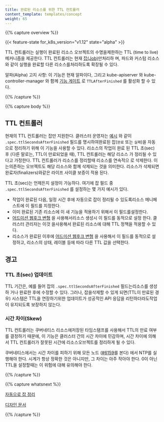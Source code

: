 ```yaml
---
title: 완료된 리소스를 위한 TTL 컨트롤러
content_template: templates/concept
weight: 65
---
```


{{% capture overview %}}

{{< feature-state for_k8s_version="v1.12" state="alpha" >}}

TTL 컨트롤러는 실행이 완료된 리소스 오브젝트의 수명을제한하는 TTL (time to live)
메커니즘을 제공한다. TTL 컨트롤러는 현재
[잡(Job)](/docs/concepts/workloads/controllers/jobs-run-to-completion/)만처리하
며, 파드와 커스텀 리소스와 같이 실행을 완료할 다른 리소스를처리하도록 확장될 수
있다.

알파(Alpha) 고지 사항: 이 기능은 현재 알파이다, 그리고 kube-apiserver 와
kube-controller-manager 와 함께
[기능 게이트](/docs/reference/command-line-tools-reference/feature-gates/) 로
`TTLAfterFinished` 를 활성화 할 수 있다.

{{% /capture %}}

{{% capture body %}}

## TTL 컨트롤러

현재의 TTL 컨트롤러는 잡만 지원한다. 클러스터 운영자는
[예시](/docs/concepts/workloads/controllers/jobs-run-to-completion/#clean-up-finished-jobs-automatically)
와 같이 `.spec.ttlSecondsAfterFinished` 필드를 명시하여완료된 잡(`완료` 또는
`실패`)을 자동으로 정리하기 위해 이 기능을 사용할 수 있다. 리소스의 작업이 완료
된 TTL 초(sec) 후 (다른 말로는, TTL이 만료되었을 때), TTL 컨트롤러는 해당 리소스
가 정리될 수 있다고 가정한다. TTL 컨트롤러가 리소스를 정리할때 리소스를 연속적으
로 삭제한다. 이는의존하는 오브젝트도 해당 리소스와 함께 삭제되는 것을 의미한다.
리소스가 삭제되면 완료자(finalizers)와같은 라이프 사이클 보증이 적용 된다.

TTL 초(sec)는 언제든지 설정이 가능하다. 여기에 잡 필드 중
`.spec.ttlSecondsAfterFinished` 를 설정하는 몇 가지 예시가 있다.

- 작업이 완료된 다음, 일정 시간 후에 자동으로 잡이 정리될 수 있도록리소스 메니페
  스트에 이 필드를 지정한다.
- 이미 완료된 기존 리소스에 이 새 기능을 적용하기 위해서 이 필드를설정한다.
- [어드미션 웹후크 변형](/docs/reference/access-authn-authz/extensible-admission-controllers/#admission-webhooks)
  을 사용해서리소스 생성시 이 필드를 동적으로 설정 한다. 클러스터 관리자는 이것
  을사용해서 완료된 리소스에 대해 TTL 정책을 적용할 수 있다.
- 리소스가 완료된 이후에
  [어드미션 웹후크 변형](/docs/reference/access-authn-authz/extensible-admission-controllers/#admission-webhooks)
  을 사용해서 이 필드를 동적으로 설정하고, 리소스의 상태, 레이블 등에 따라 다른
  TTL 값을 선택한다.

## 경고

### TTL 초(sec) 업데이트

TTL 기간은, 예를 들어 잡의 `.spec.ttlSecondsAfterFinished` 필드는리소스를 생성하
거나 완료한 후에 수정할 수 있다. 그러나, 잡을삭제할 수 있게 되면(TTL이 만료된 경
우) 시스템은 TTL을 연장하기위한 업데이트가 성공적인 API 응답을 리턴하더라도작업
이 유지되도록 보장하지 않는다.

### 시간 차이(Skew)

TTL 컨트롤러는 쿠버네티스 리소스에저장된 타임스탬프를 사용해서 TTL의 만료 여부를
결정하기 때문에, 이 기능은 클러스터 간의 시간 차이에 민감하며, 시간 차이에 의해
서 TTL 컨트롤러가 잘못된 시간에 리소스오브젝트를 정리하게 될 수 있다.

쿠버네티스에서는 시간 차이를 피하기 위해 모든 노드
([#6159](https://github.com/kubernetes/kubernetes/issues/6159#issuecomment-93844058)를
본다) 에서 NTP를 실행해야 한다. 시계가 항상 정확한 것은 아니지만, 그 차이는 아주
작아야 한다. 0이 아닌 TTL을 설정할때는 이 위험에 대해 유의해야 한다.

{{% /capture %}}

{{% capture whatsnext %}}

[자동으로 잡 정리](/docs/concepts/workloads/controllers/jobs-run-to-completion/#clean-up-finished-jobs-automatically)

[디자인 문서](https://github.com/kubernetes/enhancements/blob/master/keps/sig-apps/0026-ttl-after-finish.md)

{{% /capture %}}
